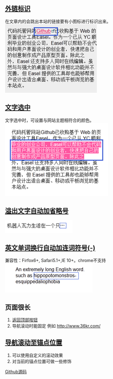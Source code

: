 ## [外链标识](http://htmlpreview.github.io/?https://github.com/iamjoel/make-cool-site/blob/master/external-link/index.html)
在文章内的会跳出本站的链接要有小图标进行标识出来。    
![外链标识](https://raw.githubusercontent.com/iamjoel/make-cool-site/master/external-link/demo.png)

## [文字选中](http://htmlpreview.github.io/?https://github.com/iamjoel/make-cool-site/blob/master/text-selected/text-selected.html)
文字选中时，可设置与网站主题相符合的颜色。    
![文字选中](https://raw.githubusercontent.com/iamjoel/make-cool-site/master/text-selected/demo.png)

## [溢出文字自动加省略号](http://htmlpreview.github.io/?https://github.com/iamjoel/make-cool-site/blob/master/text-overflow/index.html)
![溢出文字自动加省略号](https://raw.githubusercontent.com/iamjoel/make-cool-site/master/text-overflow/demo.png)

## [英文单词换行自动加连词符号(-)](http://htmlpreview.github.io/?https://github.com/iamjoel/make-cool-site/blob/master/en-word-break/index.html)
兼容性：Firfox6+, Safari5.1+,IE 10+。chrome不支持    
![英文单词换行自动加连词符](https://raw.githubusercontent.com/iamjoel/make-cool-site/master/en-word-break/demo.png)

## 页面很长
1. [返回顶部按钮](http://htmlpreview.github.io/?https://github.com/iamjoel/make-cool-site/blob/master/scroll-to-top/index.html)
1. 导航滚动时能固定
例如 http://www.36kr.com/

## [导航滚动至锚点位置](http://htmlpreview.github.io/?https://github.com/iamjoel/make-cool-site/blob/master/nav-scroll-anim/index.html)
1. 可以使用自定义的滚动效果
1. 对当前的锚点位置可做一些修饰

[Github源码](https://github.com/iamjoel/make-cool-site)
